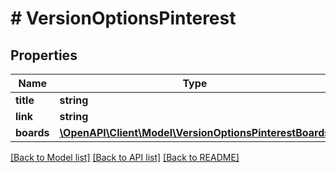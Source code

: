 # # VersionOptionsPinterest

## Properties

Name | Type | Description | Notes
------------ | ------------- | ------------- | -------------
**title** | **string** |  | [optional]
**link** | **string** |  | [optional]
**boards** | [**\OpenAPI\Client\Model\VersionOptionsPinterestBoards**](VersionOptionsPinterestBoards.md) |  | [optional]

[[Back to Model list]](../../README.md#models) [[Back to API list]](../../README.md#endpoints) [[Back to README]](../../README.md)
